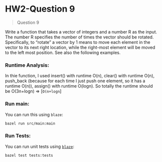 # HW2-Question 9

> Question 9

Write a function that takes a vector of integers and a number ​R​ as the input. The number R specifies the number of times the vector should be rotated. Specifically, to “rotate” a vector by 1 means to move each element in the vector to its next right location, while the right-most element will be moved to the left most position. See also the following examples. 

### Runtime Analysis:
	
In thie function, I used insert() with runtime O(n), clear() with runtime O(n), push_back (because for each time I just push one element, so it has a runtime O(n)), assign() with runtime O(logn). So totally the runtime should be O(3n+logn) => [`O(n+logn`]

### Run main:

You can run this using `blaze`:

```bash
bazel run src/main:main
```

### Run Tests:

You can run unit tests using [`blaze`](installing-bazel):

```bash
bazel test tests:tests
```

